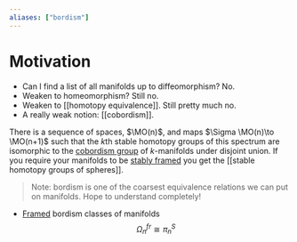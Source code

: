 ```yaml
---
aliases: ["bordism"]
---
```


# Motivation

- Can I find a list of all manifolds up to diffeomorphism? No. 
- Weaken to homeomorphism? Still no. 
- Weaken to [[homotopy equivalence]]. Still pretty much no. 
- A really weak notion: [[cobordism]].

There is a sequence of spaces, $\MO(n)$, and maps $\Sigma \MO(n)\to \MO(n+1)$ such that the $k$th stable homotopy groups of this spectrum are isomorphic to the [cobordism group](cobordism%20group) of $k$-manifolds under disjoint union.  If you require your manifolds to be [stably framed](stable%20framing.md) you get the [[stable homotopy groups of spheres]].

> Note: bordism is one of the coarsest equivalence relations we can put on manifolds. Hope to understand completely!

- [Framed](framed.md) bordism classes of manifolds
$$
\Omega^{fr}_n \cong \pi_n^S
$$
